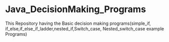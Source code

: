 # Java_DecisionMaking_Programs
This Repository having the Basic decision making programs(simple_if, if_else,if_else_if_ladder,nested_if,Switch_case, Nested_switch_case example Programs)
